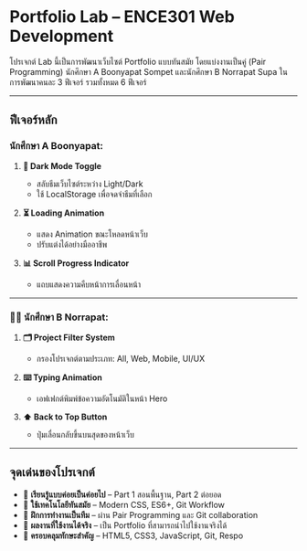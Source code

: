 #  Portfolio Lab – ENCE301 Web Development

โปรเจกต์ Lab นี้เป็นการพัฒนาเว็บไซต์ Portfolio แบบทันสมัย โดยแบ่งงานเป็นคู่ (Pair Programming) 
นักศึกษา A Boonyapat Sompet
และนักศึกษา B Norrapat Supa 
ในการพัฒนาคนละ 3 ฟีเจอร์ รวมทั้งหมด 6 ฟีเจอร์

---

##  ฟีเจอร์หลัก

###  นักศึกษา A Boonyapat: 
1. **🌙 Dark Mode Toggle**  
   - สลับธีมเว็บไซต์ระหว่าง Light/Dark
   - ใช้ LocalStorage เพื่อจดจำธีมที่เลือก

2. **⏳ Loading Animation**  
   - แสดง Animation ขณะโหลดหน้าเว็บ
   - ปรับแต่งได้อย่างมืออาชีพ

3. **📊 Scroll Progress Indicator**  
   - แถบแสดงความคืบหน้าการเลื่อนหน้า

---

### 👨‍💻 นักศึกษา B Norrapat:
1. **🗂️ Project Filter System**  
   - กรองโปรเจกต์ตามประเภท: All, Web, Mobile, UI/UX

2. **⌨️ Typing Animation**  
   - เอฟเฟกต์พิมพ์ข้อความอัตโนมัติในหน้า Hero

3. **⬆️ Back to Top Button**  
   - ปุ่มเลื่อนกลับขึ้นบนสุดของหน้าเว็บ

---

##  จุดเด่นของโปรเจกต์

- 🔄 **เรียนรู้แบบค่อยเป็นค่อยไป** – Part 1 สอนพื้นฐาน, Part 2 ต่อยอด
- 🧠 **ใช้เทคโนโลยีทันสมัย** – Modern CSS, ES6+, Git Workflow
- 🤝 **ฝึกการทำงานเป็นทีม** – ผ่าน Pair Programming และ Git collaboration
- 🧰 **ผลงานที่ใช้งานได้จริง** – เป็น Portfolio ที่สามารถนำไปใช้งานจริงได้
- 🧩 **ครอบคลุมทักษะสำคัญ** – HTML5, CSS3, JavaScript, Git, Respo

